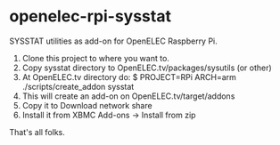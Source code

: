 openelec-rpi-sysstat
====================

SYSSTAT utilities as add-on for OpenELEC Raspberry Pi.

1) Clone this project to where you want to.
2) Copy sysstat directory to OpenELEC.tv/packages/sysutils (or other)
3) At OpenELEC.tv directory do:
    $ PROJECT=RPi ARCH=arm ./scripts/create_addon sysstat
4) This will create an add-on on OpenELEC.tv/target/addons
5) Copy it to Download network share
6) Install it from XBMC Add-ons -> Install from zip

That's all folks.